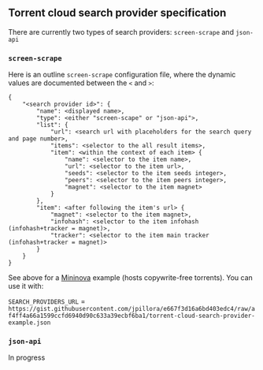 ## Torrent cloud search provider specification

There are currently two types of search providers: `screen-scrape` and `json-api`

### `screen-scrape`

Here is an outline `screen-scrape` configuration file, where the dynamic values are documented between the `<` and `>`:

```
{
	"<search provider id>": {
		"name": <displayed name>,
		"type": <either "screen-scape" or "json-api">,
		"list": {
			"url": <search url with placeholders for the search query and page number>,
			"items": <selector to the all result items>,
			"item": <within the context of each item> {
				"name": <selector to the item name>,
				"url": <selector to the item url>,
				"seeds": <selector to the item seeds integer>,
				"peers": <selector to the item peers integer>,
				"magnet": <selector to the item magnet>
			}
		},
		"item": <after following the item's url> {
			"magnet": <selector to the item magnet>,
			"infohash": <selector to the item infohash (infohash+tracker = magnet)>,
			"tracker": <selector to the item main tracker (infohash+tracker = magnet)>
		}
	}
}
```

See above for a [Mininova](http://mininova.org) example (hosts copywrite-free torrents). You can use it with:

`SEARCH_PROVIDERS_URL` = `https://gist.githubusercontent.com/jpillora/e667f3d16a6bd403edc4/raw/af4ff4a66a1599ccfd6940d90c633a39ecbf6ba1/torrent-cloud-search-provider-example.json`

### `json-api`

In progress
